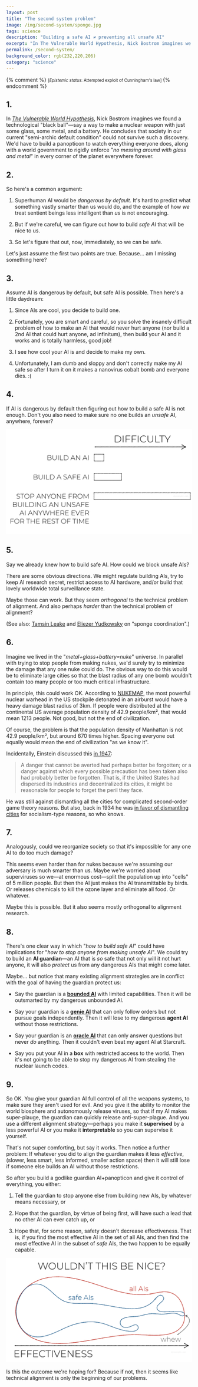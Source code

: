 ```yaml
---
layout: post
title: "The second system problem"
image: /img/second-system/sponge.jpg
tags: science
description: "Building a safe AI ≠ preventing all unsafe AI"
excerpt: "In The Vulnerable World Hypothesis, Nick Bostrom imagines we found a technological \"black ball\"—say a way to make a nuclear weapon with just some glass, some metal, and a battery. He concludes that society in our current \"semi-archic default condition\"—could not survive such a discovery. We'd have to build a panopticon to watch everything everyone does, along with a world government to rigidly enforce \"no messing around with glass and metal\" in every corner of the planet everywhere forever."
permalink: /second-system/
background_color: rgb(232,220,206)
category: "science"
---
```


{% comment %}
<span style="font-size:80%">
[<em>Epistemic status</em>: Attempted exploit of Cunningham's law]
</span>
{% endcomment %}

## 1.

In [*The Vulnerable World Hypothesis*](https://nickbostrom.com/papers/vulnerable.pdf), Nick Bostrom imagines we found a technological "black ball"—say a way to make a nuclear weapon with just some glass, some metal, and a battery. He concludes that society in our current "semi-archic default condition" could not survive such a discovery. We'd have to build a panopticon to watch everything everyone does, along with a world government to rigidly enforce "*no messing around with glass and metal*" in every corner of the planet everywhere forever.

## 2.

So here's a common argument:

1. Superhuman AI would be *dangerous by default*. It's hard to predict what something vastly smarter than us would do, and the example of how *we* treat sentient beings less intelligent than *us* is not encouraging.
  
2. But if we're careful, we can figure out how to build *safe AI* that will be nice to us.
  
3. So let's figure that out, now, immediately, so we can be safe.

Let's just assume the first two points are true. Because... am I missing something here?

## 3.

Assume AI is dangerous by default, but safe AI is possible. Then here's a little daydream:

1. Since AIs are cool, you decide to build one.
  
2. Fortunately, you are smart and careful, so you solve the insanely difficult problem of how to make an AI that would never hurt anyone (nor build a 2nd AI that could hurt anyone, ad infinitum), then build your AI and it works and is totally harmless, good job!
  
3. I see how cool your AI is and decide to make my own.
  
4. Unfortunately, I am dumb and sloppy and don't correctly make my AI safe so after I turn it on it makes a nanovirus cobalt bomb and everyone dies. :(
  

## 4.

If AI is dangerous by default then figuring out how to build a safe AI is not enough. Don't you also need to make sure no one builds an *unsafe* AI, anywhere, forever?

![building a safe AI is easier than stopping anyone from building an unsafe AI anywhere ever for the rest of time](/img/second-system/hardness2.svg)

## 5.

Say we already knew how to build safe AI. How could we block unsafe AIs?

There are some obvious directions. We might regulate building AIs, try to keep AI research secret, restrict access to AI hardware, and/or build that lovely worldwide total surveillance state.

Maybe those can work. But they seem *orthogonal* to the technical problem of alignment. And also perhaps *harder* than the technical problem of alignment?

(See also: [Tamsin Leake](https://www.lesswrong.com/posts/bG7yKSRWBaMou7t93/my-current-outlook-on-ai-risk-mitigation#sponge_coordination) and [Eliezer Yudkowsky](https://www.lesswrong.com/posts/uMQ3cqWDPHhjtiesc/agi-ruin-a-list-of-lethalities/#:~:text=Building,actor) on "sponge coordination".)

## 6.

Imagine we lived in the "*metal+glass+battery=nuke*" universe. In parallel with trying to stop people from making nukes, we'd surely try to minimize the damage that any one nuke could do. The obvious way to do this would be to eliminate large cities so that the blast radius of any one bomb wouldn't contain too many people or too much critical infrastructure.

In principle, this could work OK. According to [NUKEMAP](https://nuclearsecrecy.com/nukemap/), the most powerful nuclear warhead in the US stockpile detonated in an airburst would have a heavy damage blast radius of 3km. If people were distributed at the continental US average population density of 42.9 people/km², that would mean 1213 people. Not good, but not the end of civilization.

Of course, the problem is that the population density of Manhattan is not 42.9 people/km², but around 670 times higher. Spacing everyone out equally would mean the end of civilization "as we know it".

Incidentally, Einstein discussed this [in 1947](https://www.theatlantic.com/magazine/archive/1947/11/atomic-war-or-peace/305443/):

> A danger that cannot be averted had perhaps better be forgotten; or a danger against which every possible precaution has been taken also had probably better be forgotten. That is, if the United States had dispersed its industries and decentralized its cities, it might be reasonable for people to forget the peril they face.

He was still against dismantling all the cities for complicated second-order game theory reasons. But also, back in 1934 he was [in favor of dismantling cities](https://cooperative-individualism.org/einstein-albert_the-world-as-i-see-it.pdf#page=53) for socialism-type reasons, so who knows.

## 7.

Analogously, could we reorganize society so that it's impossible for any one AI to do too much damage?

This seems even harder than for nukes because we're assuming our adversary is much smarter than us. Maybe we're worried about superviruses so we—at enormous cost—split the population up into "cells" of 5 million people. But then the AI just makes the AI transmittable by birds. Or releases chemicals to kill the ozone layer and eliminate all food. Or whatever.

Maybe this is possible. But it also seems mostly orthogonal to alignment research.

## 8.

There's one clear way in which "*how to build safe AI*" could have implications for "*how to stop anyone from making unsafe AI*". We could try to build an **AI guardian**—an AI that is *so* safe that not only will it not hurt anyone, it will also *protect* us from any dangerous AIs that might come later.

Maybe... but notice that many existing alignment strategies are in conflict with the goal of having the guardian protect us:

- Say the guardian is a [**bounded AI**](https://www.lesswrong.com/posts/ngEvKav9w57XrGQnb/cognitive-emulation-a-naive-ai-safety-proposal) with limited capabilities. Then it will be outsmarted by my dangerous unbounded AI.
  
- Say your guardian is a [**genie AI**](https://astralcodexten.substack.com/p/janus-simulators) that can only follow orders but not pursue goals independently. Then it will lose to my dangerous **agent AI** without those restrictions.
  
- Say your guardian is an [**oracle AI**](https://astralcodexten.substack.com/p/janus-simulators) that can only answer questions but never *do* anything. Then it couldn't even beat my agent AI at Starcraft.
  
- Say you put your AI in a **box** with restricted access to the world. Then it's not going to be able to stop my dangerous AI from stealing the nuclear launch codes.
  

## 9.

So OK. You give your guardian AI full control of all the weapons systems, to make sure they aren't used for evil. And you give it the ability to monitor the world biosphere and autonomously release viruses, so that if my AI makes super-plauge, the guardian can quickly release anti-super-plague. And you use a different alignment strategy—perhaps you make it **supervised** by a less powerful AI or you make it **interpretable** so you can supervise it yourself.

That's not super comforting, but say it works. Then notice a further problem: If whatever you did to align the guardian makes it less *effective*, (slower, less smart, less informed, smaller action space) then it will still lose if someone else builds an AI without those restrictions.

So after you build a godlike guardian AI+panopticon and give it control of everything, you either:

1. Tell the guardian to stop anyone else from building new AIs, by whatever means necessary, or
  
2. Hope that the guardian, by virtue of being first, will have such a lead that no other AI can ever catch up, or
  
3. Hope that, for some reason, safety doesn't decrease effectiveness. That is, if you find the most effective AI in the set of all AIs, and then find the most effective AI in the subset of *safe* AIs, the two happen to be equally capable.
  

![max effective safe AI = max effective all AI](/img/second-system/whew2.svg)

Is this the outcome we're hoping for? Because if not, then it seems like technical alignment is only the beginning of our problems.